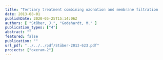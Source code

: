 ```yaml
---
title: "Tertiary treatment combining ozonation and membrane filtration – Pilot scale investigations"
date: 2013-08-01
publishDate: 2020-05-25T15:14:06Z
authors: [ "Stüber, J.", "Godehardt, M." ]
publication_types: ["4"]
abstract: ""
featured: false
publication: ""
url_pdf: "../../../pdf/Stüber-2013-623.pdf"
projects: ["oxeram-2"]
---
```


